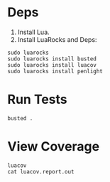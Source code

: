 # Deps

1. Install Lua.
2. Install LuaRocks and Deps:

```
sudo luarocks
sudo luarocks install busted
sudo luarocks install luacov
sudo luarocks install penlight
```

# Run Tests

```
busted .
```

# View Coverage

```
luacov
cat luacov.report.out
```
